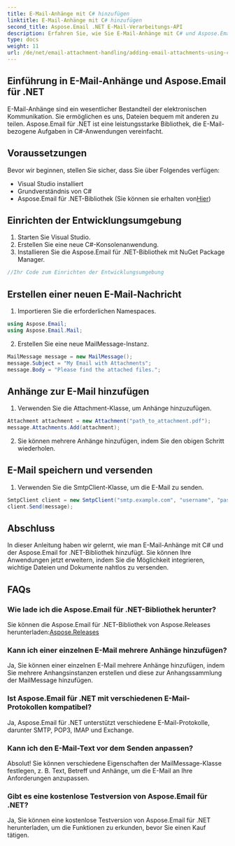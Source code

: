 ```yaml
---
title: E-Mail-Anhänge mit C# hinzufügen
linktitle: E-Mail-Anhänge mit C# hinzufügen
second_title: Aspose.Email .NET E-Mail-Verarbeitungs-API
description: Erfahren Sie, wie Sie E-Mail-Anhänge mit C# und Aspose.Email für .NET hinzufügen. Schritt-für-Schritt-Anleitung mit Codebeispielen für eine nahtlose Integration.
type: docs
weight: 11
url: /de/net/email-attachment-handling/adding-email-attachments-using-csharp/
---
```


## Einführung in E-Mail-Anhänge und Aspose.Email für .NET

E-Mail-Anhänge sind ein wesentlicher Bestandteil der elektronischen Kommunikation. Sie ermöglichen es uns, Dateien bequem mit anderen zu teilen. Aspose.Email für .NET ist eine leistungsstarke Bibliothek, die E-Mail-bezogene Aufgaben in C#-Anwendungen vereinfacht.

## Voraussetzungen

Bevor wir beginnen, stellen Sie sicher, dass Sie über Folgendes verfügen:

- Visual Studio installiert
- Grundverständnis von C#
-  Aspose.Email für .NET-Bibliothek (Sie können sie erhalten von[Hier](https://products.aspose.com/email/net))

## Einrichten der Entwicklungsumgebung

1. Starten Sie Visual Studio.
2. Erstellen Sie eine neue C#-Konsolenanwendung.
3. Installieren Sie die Aspose.Email für .NET-Bibliothek mit NuGet Package Manager.

```csharp
//Ihr Code zum Einrichten der Entwicklungsumgebung
```

## Erstellen einer neuen E-Mail-Nachricht

1. Importieren Sie die erforderlichen Namespaces.

```csharp
using Aspose.Email;
using Aspose.Email.Mail;
```

2. Erstellen Sie eine neue MailMessage-Instanz.

```csharp
MailMessage message = new MailMessage();
message.Subject = "My Email with Attachments";
message.Body = "Please find the attached files.";
```

## Anhänge zur E-Mail hinzufügen

1. Verwenden Sie die Attachment-Klasse, um Anhänge hinzuzufügen.

```csharp
Attachment attachment = new Attachment("path_to_attachment.pdf");
message.Attachments.Add(attachment);
```

2. Sie können mehrere Anhänge hinzufügen, indem Sie den obigen Schritt wiederholen.

## E-Mail speichern und versenden

1. Verwenden Sie die SmtpClient-Klasse, um die E-Mail zu senden.

```csharp
SmtpClient client = new SmtpClient("smtp.example.com", "username", "password");
client.Send(message);
```

## Abschluss

In dieser Anleitung haben wir gelernt, wie man E-Mail-Anhänge mit C# und der Aspose.Email for .NET-Bibliothek hinzufügt. Sie können Ihre Anwendungen jetzt erweitern, indem Sie die Möglichkeit integrieren, wichtige Dateien und Dokumente nahtlos zu versenden.

## FAQs

### Wie lade ich die Aspose.Email für .NET-Bibliothek herunter?

 Sie können die Aspose.Email für .NET-Bibliothek von Aspose.Releases herunterladen:[Aspose.Releases](https://releases.aspose.com/email/net/)

### Kann ich einer einzelnen E-Mail mehrere Anhänge hinzufügen?

Ja, Sie können einer einzelnen E-Mail mehrere Anhänge hinzufügen, indem Sie mehrere Anhangsinstanzen erstellen und diese zur Anhangssammlung der MailMessage hinzufügen.

### Ist Aspose.Email für .NET mit verschiedenen E-Mail-Protokollen kompatibel?

Ja, Aspose.Email für .NET unterstützt verschiedene E-Mail-Protokolle, darunter SMTP, POP3, IMAP und Exchange.

### Kann ich den E-Mail-Text vor dem Senden anpassen?

Absolut! Sie können verschiedene Eigenschaften der MailMessage-Klasse festlegen, z. B. Text, Betreff und Anhänge, um die E-Mail an Ihre Anforderungen anzupassen.

### Gibt es eine kostenlose Testversion von Aspose.Email für .NET?

Ja, Sie können eine kostenlose Testversion von Aspose.Email für .NET herunterladen, um die Funktionen zu erkunden, bevor Sie einen Kauf tätigen.